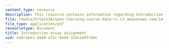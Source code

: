 ```yaml
---
content_type: resource
description: This resource contains information regarding Introduction
file: /media/https%3A/open-learning-course-data-rc.s3.amazonaws.com/14-73-the-challenge-of-world-poverty-spring-2011/eabcaee1dae0a72c8eb4314cae0fcb8c_MIT14_73S11_intro.pdf
file_type: application/pdf
resourcetype: Document
title: Introduction essay assignment
uid: eabcaee1-dae0-a72c-8eb4-314cae0fcb8c
---
```


